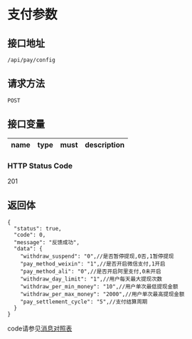 # 支付参数

## 接口地址

`/api/pay/config`

## 请求方法

```POST ```

## 接口变量

| name     | type     | must     | description |
|----------|:--------:|:--------:|:--------:|

### HTTP Status Code

201

## 返回体

```json5
{
  "status": true,
  "code": 0,
  "message": "反馈成功",
  "data": {
    "withdraw_suspend": "0",//是否暂停提现,0否,1暂停提现
    "pay_method_weixin": "1",//是否开启微信支付,1开启
    "pay_method_ali": "0",//是否开启阿里支付,0未开启
    "withdraw_day_limit": "1",//用户每天最大提现次数
    "withdraw_per_min_money": "10",//用户单次最低提现金额
    "withdraw_per_max_money": "2000",//用户单次最高提现金额
    "pay_settlement_cycle": "5",//支付结算周期
  }
}
```

code请参见[消息对照表](消息对照表.md)

